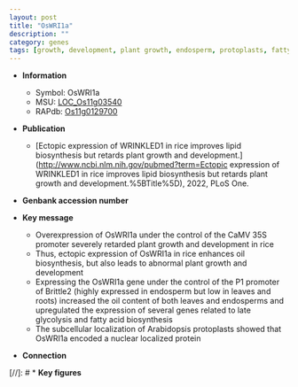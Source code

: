 ```yaml
---
layout: post
title: "OsWRI1a"
description: ""
category: genes
tags: [growth, development, plant growth, endosperm, protoplasts, fatty acid biosynthesis]
---
```


* **Information**  
    + Symbol: OsWRI1a  
    + MSU: [LOC_Os11g03540](http://rice.uga.edu/cgi-bin/ORF_infopage.cgi?orf=LOC_Os11g03540)  
    + RAPdb: [Os11g0129700](https://rapdb.dna.affrc.go.jp/locus/?name=Os11g0129700)  

* **Publication**  
    + [Ectopic expression of WRINKLED1 in rice improves lipid biosynthesis but retards plant growth and development.](http://www.ncbi.nlm.nih.gov/pubmed?term=Ectopic expression of WRINKLED1 in rice improves lipid biosynthesis but retards plant growth and development.%5BTitle%5D), 2022, PLoS One.

* **Genbank accession number**  

* **Key message**  
    + Overexpression of OsWRI1a under the control of the CaMV 35S promoter severely retarded plant growth and development in rice
    + Thus, ectopic expression of OsWRI1a in rice enhances oil biosynthesis, but also leads to abnormal plant growth and development
    + Expressing the OsWRI1a gene under the control of the P1 promoter of Brittle2 (highly expressed in endosperm but low in leaves and roots) increased the oil content of both leaves and endosperms and upregulated the expression of several genes related to late glycolysis and fatty acid biosynthesis
    + The subcellular localization of Arabidopsis protoplasts showed that OsWRI1a encoded a nuclear localized protein

* **Connection**  

[//]: # * **Key figures**  


